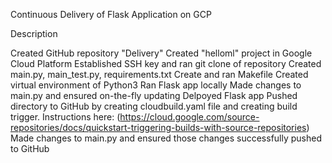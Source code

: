 Continuous Delivery of Flask Application on GCP

Description

Created GitHub repository "Delivery" 
Created "helloml" project in Google Cloud Platform
Established SSH key and ran git clone of repository
Created main.py, main_test.py, requirements.txt
Create and ran Makefile
Created virtual environment of Python3 
Ran Flask app locally
Made changes to main.py and ensured on-the-fly updating
Delpoyed Flask app 
Pushed directory to GitHub by creating cloudbuild.yaml file and creating build trigger.  Instructions here: (https://cloud.google.com/source-repositories/docs/quickstart-triggering-builds-with-source-repositories) 
Made changes to main.py and ensured those changes successfully pushed to GitHub

